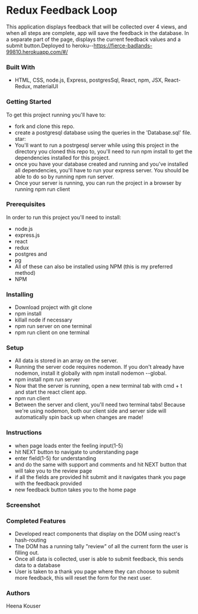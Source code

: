 # Redux Feedback Loop
This application displays feedback that will be collected over 4 views, and when all steps are complete, app will save the feedback in the database. In a separate part of the page, displays the current feedback values and a submit button.Deployed to heroku--https://fierce-badlands-99810.herokuapp.com/#/

### Built With
- HTML, CSS, node.js, Express, postgresSql, React, npm, JSX, React-Redux, materialUI


### Getting Started
To get this project running you'll have to:

- fork and clone this repo.
- create a postgresql database using the queries in the 'Database.sql' file. star:
- You'll want to run a postrgesql server while using this project
    in the directory you cloned this repo to, you'll need to run npm install to get the dependencies installed for this project.
- once you have your database created and running and you've installed all dependencies, you'll have to run your express server. You should be able to do so by running npm run server.
- Once your server is running, you can run the project in a browser by running npm run client


### Prerequisites
In order to run this project you'll need to install:

- node.js
- express.js
- react
- redux
- postgres and
- pg
- All of these can also be installed using NPM (this is my preferred method)
- NPM

### Installing

- Download project with git clone
- npm install
- killall node if necessary
- npm run server on one terminal
- npm run client on one terminal

### Setup
- All data is stored in an array on the server.
- Running the server code requires nodemon. If you don't already have nodemon, install it globally with npm install nodemon --global.
- npm install npm run server
- Now that the server is running, open a new terminal tab with cmd + t and start the react client app.
- npm run client
- Between the server and client, you'll need two terminal tabs! Because we're using nodemon, both our client side and server side will automatically spin back up when changes are made!

### Instructions
- when page loads enter the feeling input(1-5)
- hit NEXT button to navigate to understanding page
- enter field(1-5) for understanding 
- and do the same with support and comments and hit NEXT button that will take you to the review page
- if all the fields are provided hit submit and it navigates thank you page with the feedback provided
- new feedback button takes you to the home page

### Screenshot


### Completed Features
- Developed react components that display on the DOM using react's hash-routing
- The DOM has a running tally "review" of all the current form the user is filling out.
- Once all data is collected, user is able to submit feedback, this sends data to a database
- User is taken to a thank you page where they can choose to submit more feedback, this will reset the form for the next user.

### Authors
Heena Kouser


